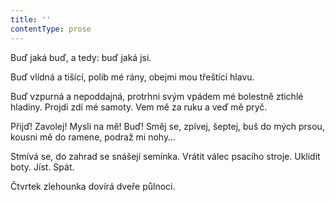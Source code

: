 ```yaml
---
title: ''
contentType: prose
---
```


<section>

Buď jaká buď, a tedy: buď jaká jsi.

Buď vlídná a tišící, polib mé rány, obejmi mou třeštící hlavu.

Buď vzpurná a nepoddajná, protrhni svým vpádem mé bolestně ztichlé hladiny. Projdi zdí mé samoty. Vem mě za ruku a veď mě pryč.

Přijď! Zavolej! Mysli na mě! Buď! Směj se, zpívej, šeptej, buš do mých prsou, kousni mě do ramene, podraž mi nohy…

Stmívá se, do zahrad se snášejí semínka. Vrátit válec psacího stroje. Uklidit boty. Jíst. Spát.

Čtvrtek zlehounka dovírá dveře půlnoci.

</section>
